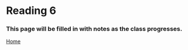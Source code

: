 # Reading 6

### This page will be filled in with notes as the class progresses.

[Home](README.md)
